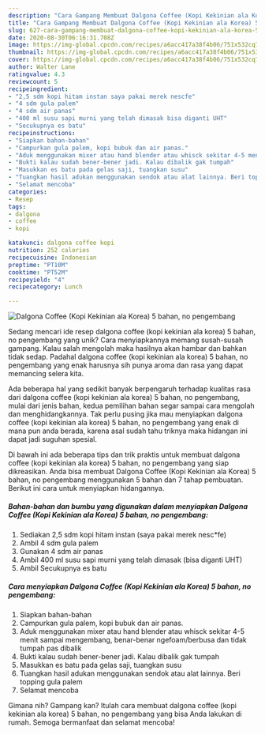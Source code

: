 ```yaml
---
description: "Cara Gampang Membuat Dalgona Coffee (Kopi Kekinian ala Korea) 5 bahan, no pengembang, Lezat Sekali"
title: "Cara Gampang Membuat Dalgona Coffee (Kopi Kekinian ala Korea) 5 bahan, no pengembang, Lezat Sekali"
slug: 627-cara-gampang-membuat-dalgona-coffee-kopi-kekinian-ala-korea-5-bahan-no-pengembang-lezat-sekali
date: 2020-08-30T06:16:31.708Z
image: https://img-global.cpcdn.com/recipes/a6acc417a38f4b06/751x532cq70/dalgona-coffee-kopi-kekinian-ala-korea-5-bahan-no-pengembang-foto-resep-utama.jpg
thumbnail: https://img-global.cpcdn.com/recipes/a6acc417a38f4b06/751x532cq70/dalgona-coffee-kopi-kekinian-ala-korea-5-bahan-no-pengembang-foto-resep-utama.jpg
cover: https://img-global.cpcdn.com/recipes/a6acc417a38f4b06/751x532cq70/dalgona-coffee-kopi-kekinian-ala-korea-5-bahan-no-pengembang-foto-resep-utama.jpg
author: Walter Lane
ratingvalue: 4.3
reviewcount: 5
recipeingredient:
- "2,5 sdm kopi hitam instan saya pakai merek nescfe"
- "4 sdm gula palem"
- "4 sdm air panas"
- "400 ml susu sapi murni yang telah dimasak bisa diganti UHT"
- "Secukupnya es batu"
recipeinstructions:
- "Siapkan bahan-bahan"
- "Campurkan gula palem, kopi bubuk dan air panas."
- "Aduk menggunakan mixer atau hand blender atau whisck sekitar 4-5 menit sampai mengembang, benar-benar ngefoam/berbusa dan tidak tumpah pas dibalik"
- "Bukti kalau sudah bener-bener jadi. Kalau dibalik gak tumpah"
- "Masukkan es batu pada gelas saji, tuangkan susu"
- "Tuangkan hasil adukan menggunakan sendok atau alat lainnya. Beri topping gula palem"
- "Selamat mencoba"
categories:
- Resep
tags:
- dalgona
- coffee
- kopi

katakunci: dalgona coffee kopi 
nutrition: 252 calories
recipecuisine: Indonesian
preptime: "PT10M"
cooktime: "PT52M"
recipeyield: "4"
recipecategory: Lunch

---
```



![Dalgona Coffee (Kopi Kekinian ala Korea) 5 bahan, no pengembang](https://img-global.cpcdn.com/recipes/a6acc417a38f4b06/751x532cq70/dalgona-coffee-kopi-kekinian-ala-korea-5-bahan-no-pengembang-foto-resep-utama.jpg)

Sedang mencari ide resep dalgona coffee (kopi kekinian ala korea) 5 bahan, no pengembang yang unik? Cara menyiapkannya memang susah-susah gampang. Kalau salah mengolah maka hasilnya akan hambar dan bahkan tidak sedap. Padahal dalgona coffee (kopi kekinian ala korea) 5 bahan, no pengembang yang enak harusnya sih punya aroma dan rasa yang dapat memancing selera kita.



Ada beberapa hal yang sedikit banyak berpengaruh terhadap kualitas rasa dari dalgona coffee (kopi kekinian ala korea) 5 bahan, no pengembang, mulai dari jenis bahan, kedua pemilihan bahan segar sampai cara mengolah dan menghidangkannya. Tak perlu pusing jika mau menyiapkan dalgona coffee (kopi kekinian ala korea) 5 bahan, no pengembang yang enak di mana pun anda berada, karena asal sudah tahu triknya maka hidangan ini dapat jadi suguhan spesial.


Di bawah ini ada beberapa tips dan trik praktis untuk membuat dalgona coffee (kopi kekinian ala korea) 5 bahan, no pengembang yang siap dikreasikan. Anda bisa membuat Dalgona Coffee (Kopi Kekinian ala Korea) 5 bahan, no pengembang menggunakan 5 bahan dan 7 tahap pembuatan. Berikut ini cara untuk menyiapkan hidangannya.

<!--inarticleads1-->

##### Bahan-bahan dan bumbu yang digunakan dalam menyiapkan Dalgona Coffee (Kopi Kekinian ala Korea) 5 bahan, no pengembang:

1. Sediakan 2,5 sdm kopi hitam instan (saya pakai merek nesc*fe)
1. Ambil 4 sdm gula palem
1. Gunakan 4 sdm air panas
1. Ambil 400 ml susu sapi murni yang telah dimasak (bisa diganti UHT)
1. Ambil Secukupnya es batu




<!--inarticleads2-->

##### Cara menyiapkan Dalgona Coffee (Kopi Kekinian ala Korea) 5 bahan, no pengembang:

1. Siapkan bahan-bahan
1. Campurkan gula palem, kopi bubuk dan air panas.
1. Aduk menggunakan mixer atau hand blender atau whisck sekitar 4-5 menit sampai mengembang, benar-benar ngefoam/berbusa dan tidak tumpah pas dibalik
1. Bukti kalau sudah bener-bener jadi. Kalau dibalik gak tumpah
1. Masukkan es batu pada gelas saji, tuangkan susu
1. Tuangkan hasil adukan menggunakan sendok atau alat lainnya. Beri topping gula palem
1. Selamat mencoba




Gimana nih? Gampang kan? Itulah cara membuat dalgona coffee (kopi kekinian ala korea) 5 bahan, no pengembang yang bisa Anda lakukan di rumah. Semoga bermanfaat dan selamat mencoba!
